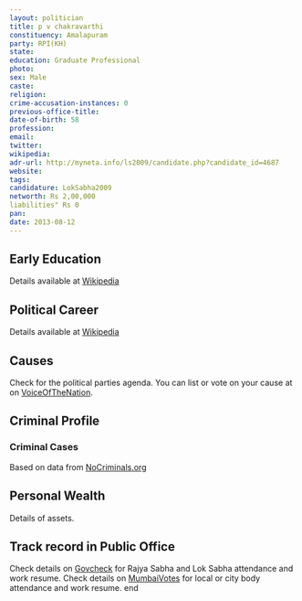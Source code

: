 ```yaml
---
layout: politician
title: p v chakravarthi
constituency: Amalapuram 
party: RPI(KH)
state: 
education: Graduate Professional
photo: 
sex: Male
caste: 
religion: 
crime-accusation-instances: 0
previous-office-title: 
date-of-birth: 58
profession: 
email: 
twitter: 
wikipedia: 
adr-url: http://myneta.info/ls2009/candidate.php?candidate_id=4687
website: 
tags: 
candidature: LokSabha2009
networth: Rs 2,00,000
liabilities" Rs 0
pan: 
date: 2013-08-12
---
```


## Early Education
Details available at [Wikipedia](http://www.wikipedia.org/wiki/)

## Political Career
Details available at [Wikipedia](http://www.wikipedia.org/wiki/)

## Causes 
Check for the political parties agenda. You can list or vote on your cause at on [VoiceOfTheNation](http://www.voiceofthenation.org).

## Criminal Profile

### Criminal Cases
Based on data from [NoCriminals.org](http://www.nocriminals.org)

## Personal Wealth
Details of assets.

## Track record in Public Office
Check details on [Govcheck](http://www.govcheck.org) for Rajya Sabha and Lok Sabha attendance and work resume. Check details on [MumbaiVotes](http://www.mumbaivotes.org) for local or city body attendance and work resume.
	end
